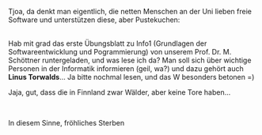<html><body><p>Tjoa, da denkt man eigentlich, die netten Menschen an der Uni lieben freie Software und unterstützen diese, aber Pustekuchen:<br>

<br>

Hab mit grad das erste Übungsblatt zu Info1 (Grundlagen der Softwareentwicklung und Pogrammierung) von unserem Prof. Dr. M. Schöttner runtergeladen, und was lese ich da? Man soll sich über wichtige Personen in der Informatik informieren (geil, wa?) und dazu gehört auch <strong>Linus Torwalds</strong>... Ja bitte nochmal lesen, und das W besonders betonen =)<br>

Jaja, gut, dass die in Finnland zwar Wälder, aber keine Tore haben...<br>

<br>

In diesem Sinne, fröhliches Sterben</p></body></html>